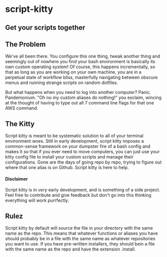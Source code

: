 # script-kitty
## Get your scripts together

## The Problem ##

We've all been there. You configure this one thing, tweak another thing and seemingly out of nowhere you find your bash environment is basically its own custom operating system! Of course, this happens incrementally, so that as long as you are working on your own machine, you are in a perpetual state of workflow bliss, masterfully navigating between obscure menus and running strange scripts on random dotfiles. 

But what happens when you need to log into another computer? Panic. Pandemonium. "Oh no my custom aliases do nothing!" you exclaim, wincing at the thought of having to type out all 7 command line flags for that one AWS command. 

## The Kitty ##

Script kitty is meant to be systematic solution to all of your terminal environment woes. Still in early development, script kitty imposes a common-sense framework on your dumpster fire of a bash config and makes it so that if you ever need to move computers, you can just use your kitty config file to install your custom scripts and manage their configurations. Gone are the days of going repo by repo, trying to figure out where that one alias is on Github. Script kitty is here to help.

#### Disclaimer ####

Script kitty is in *very* early development, and is something of a side project. Feel free to contribute and give feedback but don't go into this thinking everything will work purrfectly.

## Rulez ##

Script kitty by default will source the file in your directory with the same name as the repo. This means that whatever functions or aliases you have should probably be in a file with the same name as whatever repositories you want to use. If you have pre-written installers, they should bein a file with the same name as the repo and have the extension .install.
